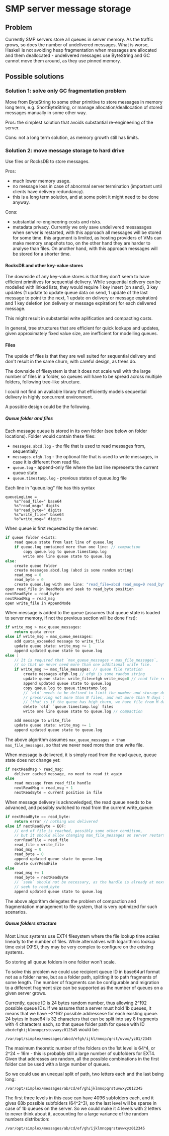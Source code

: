 # SMP server message storage

## Problem

Currently SMP servers store all queues in server memory. As the traffic grows, so does the number of undelivered messages. What is worse, Haskell is not avoiding heap fragmentation when messages are allocated and them deallocated - undelivered messages use ByteString and GC cannot move them around, as they use pinned memory.

## Possible solutions

### Solution 1: solve only GC fragmentation problem

Move from ByteString to some other primitive to store messages in memory long term, e.g. ShortByteString, or manage allocation/deallocation of stored messages manually in some other way.

Pros: the simplest solution that avoids substantial re-engineering of the server.

Cons: not a long term solution, as memory growth still has limits.

### Solution 2: move message storage to hard drive

Use files or RocksDB to store messages.

Pros:
- much lower memory usage.
- no message loss in case of abnormal server termination (important until clients have delivery redundancy).
- this is a long term solution, and at some point it might need to be done anyway.

Cons:
- substantial re-engineering costs and risks.
- metadata privacy. Currently we only save undelivered messasages when server is restarted, with this approach all messages will be stored for some time. this argument is limited, as hosting providers of VMs can make memory snapshots too, on the other hand they are harder to analyse than files. On another hand, with this approach messages will be stored for a shorter time.

#### RocksDB and other key-value stores

The downside of any key-value stores is that they don't seem to have efficient primitives for sequential delivery. While sequential delivery can be modelled with linked lists, they would require 1 key insert (on send), 3 key updates (1 update to update queue data on send, 1 update of the last message to point to the next, 1 update on delivery or message expiration) and 1 key deletion (on delivery or message expiration) for each delivered message.

This might result in substantial write aplification and compacting costs.

In general, tree structures that are efficient for quick lookups and updates, given approximately fixed value size, are inefficient for modelling queues.

#### Files

The upside of files is that they are well suited for sequential delivery and don't result in the same churn, with careful design, as trees do.

The downside of filesystem is that it does not scale well with the large number of files in a folder, so queues will have to be spread across multiple folders, following tree-like structure.

I could not find an available library that efficiently models sequential delivery in highly concurrent environment.

A possible design could be the following.

##### Queue folder and files

Each message queue is stored in its own folder (see below on folder locations). Folder would contain these files:

- `messages.abcd.log` - the file that is used to read messages from, sequentially
- `messages.efgh.log` - the optional file that is used to write messages, in case it is different from read file.
- `queue.log` - append-only file where the last line represents the current queue state
- `queue.timestamp.log` - previous states of queue.log file

Each line in "queue.log" file has this syntax

```abnf
queueLogLine =
    %s"read_file=" base64
    %s"read_msg=" digits
    %s"read_byte=" digits
    %s"write_file=" base64
    %s"write_msg=" digits
```

When queue is first requested by the server:

```c
if queue folder exists:
    read queue state from last line of queue.log
    if queue.log contained more than one line: // compaction
        copy queue.log to queue.timestamp.log
        write one line queue state to queue.log
else:
    create queue folder
    create messages.abcd.log (abcd is some random string)
    read_msg = 0
    read_byte = 0
    create queue.log with one line: "read_file=abcd read_msg=0 read_byte=0 write_files=abcd write_msg=0"
open read_file in ReadMode and seek to read_byte position
nextReadByte = read_byte
nextReadMsg = read_msg
open write_file in AppendMode
```

When message is added to the queue (assumes that queue state is loaded to server memory, if not the previous section will be done first):

```c
if write_msg > max_queue_messages:
    return quota error
else if write_msg = max_queue_messages:
    add quota_exceeded message to write_file
    update queue state: write_msg += 1
    append updated queue state to queue.log
else ]
    // It is required that `max_queue_messages < max_file_messages`,
    // so that we never need more than one additional write file.
    if write_msg >= max_file_messages: // queue file rotation
        create messages.efgh.log // efgh is some random string
        update queue state: write_file=efgh write_msg=0 // read file remains the same as it was
        append updated queue state to queue.log
        copy queue.log to queue.timestamp.log
        // `old` needs to be defined to limit the number and storage duration,
        // preserving not more than N files, and not more than M days files, "and then some"
        // (that is if the queue has high churn, we have file from M days before in any case, for any debugging).
        delete `old` `queue.timestamp.log` files
        write one line queue state to queue.log // compaction

    add message to write_file
    update queue state: write_msg += 1
    append updated queue state to queue.log
```

The above algorithm assumes `max_queue_messages < than max_file_messages`, so that we never need more than one write file.

When message is delivered, it is simply read from the read queue, queue state does not change yet:

```c
if nextReadMsg > read_msg:
    deliver cached message, no need to read it again
else
    read message from read_file handle
    nextReadMsg = read_msg + 1
    nextReadByte = current position in file
```

When message delivery is acknowledged, the read queue needs to be advanced, and possibly switched to read from the current write_queue:

```c
if nextReadByte == read_byte:
    return error // nothing was delivered
else if nextReadByte = EOF:
    // end of file is reached, possibly some other condition,
    // but it should allow changing max_file_messages on server restart
    currReadFile = read_file
    read_file = write_file
    read_msg = 0
    read_byte = 0
    append updated queue state to queue.log
    delete currReadFile
else
    read_msg += 1
    read_byte = nextReadByte
    // `seek` should not be necessary, as the handle is already at nextReadByte position here
    // seek to read_byte
    append updated queue state to queue.log
```

The above algorithm delegates the problem of compaction and fragmentation management to file system, that is very optimized for such scenarios.

##### Queue folders structure

Most Linux systems use EXT4 filesystem where the file lookup time scales linearly to the number of files. While alternatives with logarithmic lookup time exist (XFS), they may be very complex to configure on the existing systems.

So storing all queue folders in one folder won't scale.

To solve this problem we could use recipient queue ID in base64url format not as a folder name, but as a folder path, splitting it to path fragments of some length. The number of fragments can be configurable and migration to a different fragment size can be supported as the number of queues on a given server grows.

Currently, queue ID is 24 bytes random number, thus allowing 2^192 possible queue IDs. If we assume that a server must hold 1b queues, it means that we have ~2^162 possible addressese for each existing queue. 24 bytes in base64 is 32 characters that can be split into say 8 fragments with 4 characters each, so that queue folder path for queue with ID `abcdefghijklmnopqrstuvwxyz012345` would be:

`/var/opt/simplex/messages/abcd/efgh/ijkl/mnop/qrst/uvwx/yz01/2345`

The maximum theoretic number of the folders on the 1st level is 64^4, or 2^24 ~ 16m - this is probably still a large number of subfolders for EXT4. Given that addresses are random, all the possible combinations in the first folder can be used with a large number of queues.

So we could use an unequal split of path, two letters each and the last being long:

`/var/opt/simplex/messages/ab/cd/ef/ghijklmnopqrstuvwxyz012345`

The first three levels in this case can have 4096 subfolders each, and it gives 68b possible subfolders (64^2^3), so the last level will be sparse in case of 1b queues on the server. So we could make it 4 levels with 2 letters to never think about it, accounting for a large variance of the random numbers distribution:

`/var/opt/simplex/messages/ab/cd/ef/gh/ijklmnopqrstuvwxyz012345`
